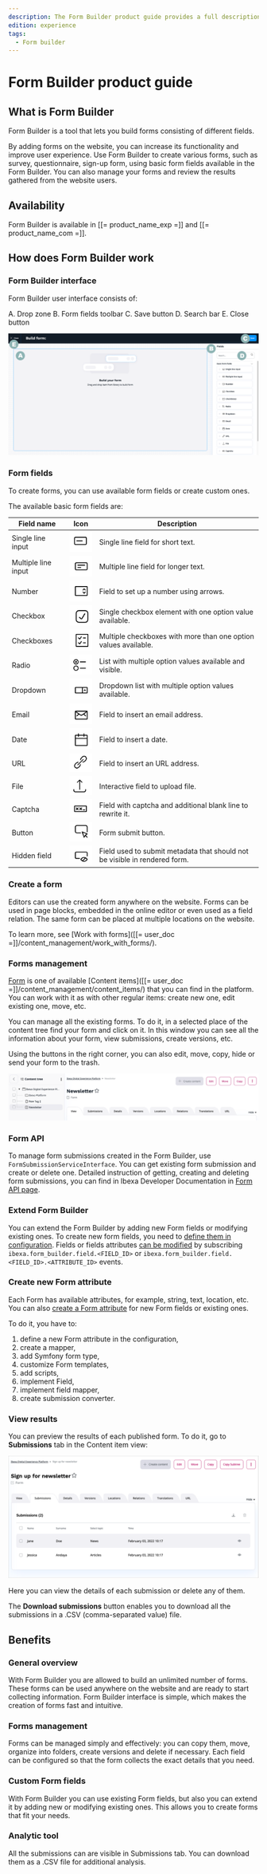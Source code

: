 ```yaml
---
description: The Form Builder product guide provides a full description of its features as well as the benefits it brings to the client.
edition: experience
tags:
  - Form builder
---
```


# Form Builder product guide 

## What is Form Builder

Form Builder is a tool that lets you build forms consisting of different fields.

By adding forms on the website, you can increase its functionality and improve user experience. Use Form Builder to create various forms, such as survey,
questionnaire, sign-up form, using basic form fields available in the Form Builder. 
You can also manage your forms and review the results gathered from the website users.

## Availability

Form Builder is available in [[= product_name_exp =]] and [[= product_name_com =]].

## How does Form Builder work

### Form Builder interface

Form Builder user interface consists of:

A. Drop zone
B. Form fields toolbar
C. Save button
D. Search bar
E. Close button

![Form Builder interface](img/form_builder_interface.png)

### Form fields

To create forms, you can use available form fields or create custom ones.

The available basic form fields are:

| Field name | Icon | Description|
|----|----|----|
|Single line input|![Single line input](img/icons/single_line_input.png)|Single line field for short text.|
|Multiple line input|![Multiple line input](img/icons/multiple_line_input.png)|Multiple line field for longer text.|
|Number|![Number](img/icons/Number.png)| Field to set up a number using arrows.|
|Checkbox|![Checkbox](img/icons/Checkbox.png)|Single checkbox element with one option value available.|
|Checkboxes|![Checkboxes](img/icons/Checkboxes.png)|Multiple checkboxes with more than one option values available.|
|Radio|![Radio](img/icons/Radio.png)|List with multiple option values available and visible.|
|Dropdown|![Dropdown](img/icons/Dropdown.png)|Dropdown list with multiple option values available.|
|Email|![Email](img/icons/Email.png)|Field to insert an email address.|
|Date|![Date](img/icons/Date.png)|Field to insert a date.|
|URL|![URL](img/icons/URL.png)|Field to insert an URL address.|
|File|![File](img/icons/File.png)|Interactive field to upload file.|
|Captcha|![Captcha](img/icons/Captcha.png)|Field with captcha and additional blank line to rewrite it.|
|Button|![Button](img/icons/Button.png)|Form submit button.|
|Hidden field|![Hidden field](img/icons/Hidden_field.png)|Field used to submit metadata that should not be visible in rendered form.|

### Create a form

Editors can use the created form anywhere on the website. 
Forms can be used in page blocks, embedded in the online editor or even used as a field relation. 
The same form can be placed at multiple locations on the website.

To learn more, see [Work with forms]([[= user_doc =]]/content_management/work_with_forms/).

### Forms management

[Form](forms.md) is one of available [Content items]([[= user_doc =]]/content_management/content_items/) that you can find in the platform. 
You can work with it as with other regular items: create new one, edit existing one, move, etc.

You can manage all the existing forms. To do it, in a selected place of the content tree find your form and click on it.
In this window you can see all the information about your form, view submissions, create versions, etc.

Using the buttons in the right corner, you can also edit, move, copy, hide or send your form to the trash.

![Forms management](img/forms_management.png)

### Form API

To manage form submissions created in the Form Builder, use `FormSubmissionServiceInterface`.
You can get existing form submission and create or delete one.
Detailed instruction of getting, creating and deleting form submissions, you can find in Ibexa Developer Documentation in [Form API page](form_api.md).

### Extend Form Builder

You can extend the Form Builder by adding new Form fields or modifying existing ones. 
To create new form fields, you need to [define them in configuration](create_custom_form_field.md). 
Fields or fields attributes [can be modified](create_custom_form_field.md#modify-existing-form-fields) by subscribing `ibexa.form_builder.field.<FIELD_ID>` or `ibexa.form_builder.field.<FIELD_ID>.<ATTRIBUTE_ID>` events.

### Create new Form attribute

Each Form has available attributes, for example, string, text, location, etc.
You can also [create a Form attribute](create_form_attribute.md) for new Form fields or existing ones.

To do it, you have to:

1. define a new Form attribute in the configuration,
1. create a mapper,
1. add Symfony form type,
1. customize Form templates,
1. add scripts,
1. implement Field,
1. implement field mapper,
1. create submission converter.

### View results

You can preview the results of each published form.
To do it, go to **Submissions** tab in the Content item view:

![View results](img/view_results.png)

Here you can view the details of each submission or delete any of them.

The **Download submissions** button enables you to download all the submissions in a .CSV (comma-separated value) file.

## Benefits

### General overview

With Form Builder you are allowed to build an unlimited number of forms. 
These forms can be used anywhere on the website and are ready to start collecting information. 
Form Builder interface is simple, which makes the creation of forms fast and intuitive.

### Forms management

Forms can be managed simply and effectively: you can copy them, move, organize into folders, create versions and delete if necessary. 
Each field can be configured so that the form collects the exact details that you need.

### Custom Form fields

With Form Builder you can use existing Form fields, but also you can extend it by adding new or modifying existing ones. 
This allows you to create forms that fit your needs.

### Analytic tool

All the submissions can are visible in Submissions tab. 
You can download them as a .CSV file for additional analysis.
